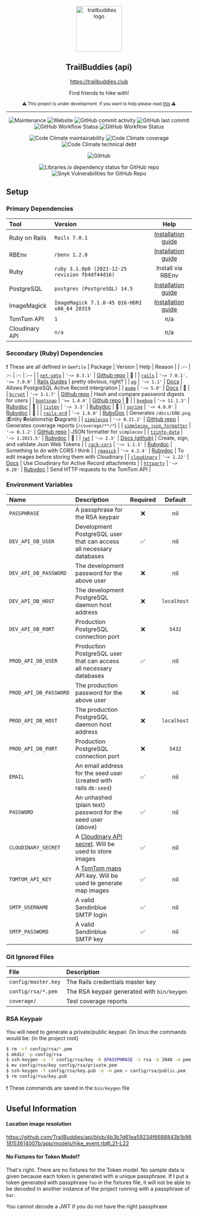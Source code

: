 <div align="center">
  
  <img src="https://i.ibb.co/L5pYP25/logo.png" alt="trailbuddies logo" width="124" />
  
  ## TrailBuddies (api)
  
  https://trailbuddies.club
  
  Find friends to hike with!
  
  <sub>

  ⚠️ This project is under development. If you want to help please read [this](https://trailbuddies.club/join) ⚠️

  </sub>

</div>

---

<div align="center">
  
  ![Maintenance](https://img.shields.io/maintenance/yes/2022)
  ![Website](https://img.shields.io/website?url=https%3A%2F%2Ftrailbuddies.club)
  ![GitHub commit activity](https://img.shields.io/github/commit-activity/w/TrailBuddies/api)
  ![GitHub last commit](https://img.shields.io/github/last-commit/TrailBuddies/api)
  ![GitHub Workflow Status](https://img.shields.io/github/workflow/status/TrailBuddies/api/CI?label=CI)
  ![GitHub Workflow Status](https://img.shields.io/github/workflow/status/TrailBuddies/api/Docs?label=Docs)
  
  ![Code Climate maintainability](https://img.shields.io/codeclimate/maintainability/TrailBuddies/api)
  ![Code Climate coverage](https://img.shields.io/codeclimate/coverage/TrailBuddies/api?label=test%20coverage)
  ![Code Climate technical debt](https://img.shields.io/codeclimate/tech-debt/TrailBuddies/api)
  
  ![GitHub](https://img.shields.io/github/license/TrailBuddies/api)
  
  ![Libraries.io dependency status for GitHub repo](https://img.shields.io/librariesio/github/TrailBuddies/api)
  ![Snyk Vulnerabilities for GitHub Repo](https://img.shields.io/snyk/vulnerabilities/github/TrailBuddies/api)
  
</div>

## Setup
### Primary Dependencies
| Tool | Version | Help |
| :-- | :-- | :-: |
| Ruby on Rails | `Rails 7.0.1` | [Installation guide](https://guides.rubyonrails.org/getting_started.html#creating-a-new-rails-project-installing-rails) |
| RBEnv | `rbenv 1.2.0` | [Installation guide](https://github.com/rbenv/rbenv#installation) |
| Ruby | `ruby 3.1.0p0 (2021-12-25 revision fb4df44d16)` | Install via RBEnv |
| PostgreSQL | `postgres (PostgreSQL) 14.5` | [Installation guide](https://www.postgresql.org/download/) |
| ImageMagick | `ImageMagick 7.1.0-45 Q16-HDRI x86_64 20319` | [Installation guide](https://imagemagick.org/script/download.php) |
| TomTom API | `1` | n/a |
| Cloudinary API | `n/a` | n/a |

### Secondary (Ruby) Dependencies
❗ These are all defined in `Gemfile`
| Package | Version | Help | Reason |
| :-- | :-: | :-: | :-- |
| [`net-smtp`](https://rubygems.org/gems/net-smtp) | `'~> 0.3.1'` | [Github repo](https://github.com/ruby/net-smtp) | 🤷 |
| [`rails`](https://rubygems.org/gems/rails) | `'~> 7.0.1', '>= 7.0.0'` | [Rails Guides](https://guides.rubyonrails.org/) | pretty obvious, right? |
| [`pg`](https://rubygems.org/gems/pg) | `'~> 1.1'` | [Docs](https://deveiate.org/code/pg/) | Allows PostgreSQL Active Record intergration |
| [`puma`](https://rubygems.org/gems/puma) | `'~> 5.0'` | [Docs](https://puma.io/puma/) | 🤷 |
| [`bcrypt`](https://rubygems.org/gems/bcrypt) | `'~> 3.1.7'` | [Github repo](https://github.com/bcrypt-ruby/bcrypt-ruby) | Hash and compare password digests for users |
| [`bootsnap`](https://rubygems.org/gems/bootsnap) | `'>= 1.4.4'` | [Github repo](https://github.com/Shopify/bootsnap) | 🤷 |
| [`byebug`](https://rubygems.org/gems/byebug) | `'~> 11.1.3'` | [Rubydoc](https://www.rubydoc.info/gems/byebug/11.1.3) | 🤷 |
| [`listen`](https://rubygems.org/gems/listen) | `'~> 3.3'` | [Rubydoc](https://www.rubydoc.info/gems/listen/3.3.0) | 🤷 |
| [`spring`](https://rubygems.org/gems/spring) | `'~> 4.0.0'` | [Rubydoc](https://www.rubydoc.info/gems/spring/4.0.0) | 🤷 |
| [`rails-erd`](https://rubygems.org/gems/rails-erd) | `'~> 1.6.0'` | [RubyDoc](https://rubydoc.info/github/voormedia/rails-erd/) | Generates `/docs/ERD.png`. (**E**ntity **R**elationship **D**iagram) |
| [`simplecov`](https://rubygems.org/gems/simplecov) | `'~> 0.21.2'` | [GitHub repo](https://github.com/simplecov-ruby/simplecov) | Generates coverage reports (`/coverage/**/*`) |
| [`simplecov_json_formatter`](https://rubygems.org/gems/simplecov_json_formatter) | `'~> 0.1.2'` | [GitHub repo](https://github.com/codeclimate-community/simplecov_json_formatter) | JSON formatter for `simplecov` |
| [`tzinfo-data`](https://rubygems.org/gems/tzinfo-data) | `'~> 1.2021.5'` | [Rubydoc](https://www.rubydoc.info/gems/tzinfo-data/1.2021.5) | 🤷 |
| [`jwt`](https://rubygems.org/gems/jwt) | `'~> 2.3'` | [Docs (github)](https://github.com/jwt/ruby-jwt/blob/master/README.md) | Create, sign, and validate Json Web Tokens |
| [`rack-cors`](https://rubygems.org/gems/rack-cors) | `'~> 1.1.1'` | [Rubydoc](https://www.rubydoc.info/gems/rack-cors/1.1.1) | Something to do with CORS I think |
| [`rmagick`](https://rubygems.org/gems/rmagick) | `'~> 4.2.4'` | [Rubydoc](https://www.rubydoc.info/gems/rmagick/4.2.4) | To edit images before storing them with Cloudinary |
| [`cloudinary`](https://rubygems.org/gems/cloudinary) | `'~> 1.22'` | [Docs](http://cloudinary.com/documentation/rails_integration) | Use Cloudinary for Active Record attachments |
| [`httparty`](https://rubygems.org/gems/httparty) | `'~> 0.20'` | [Rubydoc](https://www.rubydoc.info/gems/httparty/0.20.0) | Send HTTP requests to the TomTom API |

### Environment Variables
| Name | Description | Required | Default |
| :-- | :-- | :-: | :-: |
| `PASSPHRASE` | A passphrase for the RSA keypair | ❌ | nil |
| `DEV_API_DB_USER` | Development PostgreSQL user that can access all necessary databases | ✅ | nil |
| `DEV_API_DB_PASSWORD` | The development password for the above user | ❌ | nil |
| `DEV_API_DB_HOST` | The development PostgreSQL daemon host address | ❌ | `localhost` |
| `DEV_API_DB_PORT` | Production PostgreSQL connection port | ❌ | `5432` |
| `PROD_API_DB_USER` | Production PostgreSQL user that can access all necessary databases | ✅ | nil |
| `PROD_API_DB_PASSWORD` | The production password for the above user | ❌ | nil |
| `PROD_API_DB_HOST` | The production PostgreSQL daemon host address | ❌ | `localhost` |
| `PROD_API_DB_PORT` | Production PostgreSQL connection port | ❌ | `5432` |
| `EMAIL` | An email address for the seed user (created with rails `db:seed`) | ✅ | nil |
| `PASSWORD` | An unhashed (plain text) password for the seed user (above) | ✅ | nil |
| `CLOUDINARY_SECRET` | A [Cloudinary API secret](https://cloudinary.com/documentation/cloudinary_glossary#api_key_and_secret). Will be used to store images | ✅ | nil |
| `TOMTOM_API_KEY` | A [TomTom maps](https://developer.tomtom.com/map-display-api/documentation/product-information/introduction) API key. Will be used te generate map images | ✅ | nil |
| `SMTP_USERNAME` | A valid Sendinblue SMTP login | ✅ | nil |
| `SMTP_PASSWORD` | A valid Sendinblue SMTP key | ✅ | nil |

### Git Ignored Files
| File | Description |
| :-- | :-- |
| `config/master.key` | The Rails credentials master key |
| `config/rsa/*.pem` | The RSA keypair generated with `bin/keygen` |
| `coverage/` | Test coverage reports |

### RSA Keypair
You will need to generate a private/public keypair. On linux the commands would be: (in the project root)
```bash
$ rm -rf config/rsa/*.pem
$ mkdir -p config/rsa
$ ssh-keygen -o -f config/rsa/key -N $PASSPHRASE -t rsa -b 2048 -m pem
$ mv config/rsa/key config/rsa/private.pem
$ ssh-keygen -f config/rsa/key.pub -e -m pem > config/rsa/public.pem
$ rm config/rsa/key.pub
```
❗ These commands are saved in the `bin/keygen` file

## Useful Information
#### Location image resolution
https://github.com/TrailBuddies/api/blob/4b3b7d61ea59234f6688843b1b9618153614007b/app/models/hike_event.rb#L21-L22

#### No Fixtures for Token Model?
That's right. There are no fixtures for the Token model. No sample data is given because each token is generated with a unique passphrase. If I put a token generated with passphrase `foo` in the fixtures file, it will not be able to be decoded in another instance of the project running with a passphrase of `bar`.

You cannot decode a JWT if you do not have the right passphrase
